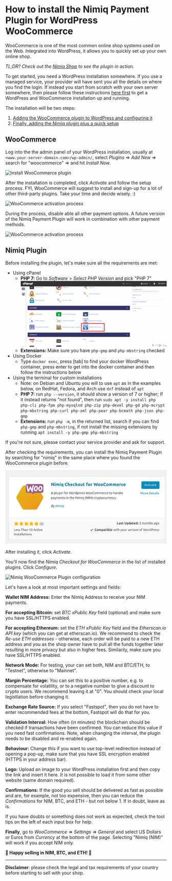# How to install the Nimiq Payment Plugin for WordPress WooCommerce

WooCommerce is one of the most common online shop systems used on the Web.
Integrated into WordPress, it allows you to quickly set up your own online shop.

_TL;DR? Check out the [Nimiq Shop](https://shop.nimiq.com/) to see the plugin in action._

To get started, you need a WordPress installation somewhere.
If you use a managed service, your provider will have sent you all the details on where you find the login.
If instead you start from scratch with your own server somewhere, then please follow these instructions
[here first](wordpress-woocommerce-installation) to get a WordPress and WooCommerce installation up and running.

The installation will be two steps:

1. [Adding the WooCommerce plugin to WordPress and configuring it](#woocommerce)
1. [Finally, adding the Nimiq plugin plus a quick setup](#nimiq-plugin)

## WooCommerce

Log into the the admin panel of your WordPress installation, usually at `<www.your-server-domain.com>/wp-admin/`,
select _Plugins_ ⇒ _Add New_ ⇒ search for "woocommerce" ⇒ and hit _Install Now_.

![Install WooCommerce plugin](resources/woocommerce-plugin.png)

After the installation is completed, click _Activate_ and follow the setup process.
FYI, WooCommerce will suggest to install and sign-up for a lot of other third-party plugins.
Take your time and decide wisely. :)

![WooCommerce activation process](resources/woocommerce-activation.png)

During the process, disable able all other payment options.
A future version of the Nimiq Payment Plugin will work in combination with other payment methods.

![WooCommerce activation process](resources/woocommerce-activation-payments.png)

## Nimiq Plugin

Before installing the plugin, let's make sure all the requirements are met:

* Using cPanel
  * **PHP 7:** Go to *Software* > *Select PHP Version* and pick "PHP 7"
  ![Select PHP Version](resources/woocommerce-cpanel-php-version.png)
  * **Extensions:** Make sure you have `php-gmp` and `php-mbstring` checked
* Using Docker
  * Type `docker exec`, press [tab] to find your docker WordPress container, press enter to get into the docker container and then follow the instructions below
* Using the terminal for custom installations
  * Note: on Debian and Ubuntu you will to use `apt` as in the examples below, on RedHat, Fedora, and Arch use `dnf` instead of `apt`
  * **PHP 7:** run `php --version`, it should show a version of 7 or higher; If it instead returns "not found", then run `sudo apt -y install php  php-cli php-fpm php-mysqlnd php-zip php-devel php-gd php-mcrypt php-mbstring php-curl php-xml php-pear php-bcmath php-json php-gmp`
  * **Extensions:** run `php -m`, in the returned list, search if you can find `php-gmp` and `php-mbstring`, if not install the   missing extensions by running `apt install -y php-gmp php-mbstring`

If you're not sure, please contact your service provider and ask for support.

After checking the requirements, you can install the Nimiq Payment Plugin by searching for "nimiq" in the same place where you found the WooCommerce plugin before.

![Nimiq WooCommerce Plugin](resources/woocommerce-nimiq-plugin.png)

After installing it, click _Activate_.

You'll now find the _Nimiq Checkout for WooCommerce_ in the list of installed plugins.
Click _Configure_.

![Nimiq WooCommerce Plugin configuration](resources/woocommerce-configuration.png)

Let's have a look at most important settings and fields:

**Wallet NIM Address:** Enter the Nimiq Address to receive your NIM payments.

**For accepting Bitcoin:** set _BTC xPublic Key_ field (optional) and make sure you have SSL/HTTPS enabled.

**For accepting Ethereum:** set the _ETH xPublic Key_ field and the _Etherscan.io API key_ (which you can get at etherscan.io).
We recommend to check the _Re-use ETH addresses_ - otherwise, each order will be paid to a new ETH address and you as the shop owner have to pull all the funds together later resulting in more privacy but also in higher fees. Similarily, make sure you have SSL/HTTPS enabled.

**Network Mode:** For testing, your can set both, NIM and BTC/ETH, to "Testnet", otherwise to "Mainnet".

**Margin Percentage:** You can set this to a positive number, e.g. to compensate for volatility, or to a negative number to give a discount to crypto users. We recommend leaving it at "0". You should check your local legistlation before changing it.

**Exchange Rate Source:** If you select "Fastspot", then you do not have to enter recommended fees at the bottom, Fastspot will do that for you.

**Validation Interval:** How often (in minutes) the blockchain should be checked if transactions have been confirmed. You can reduce this value if you need fast confirmations. Note, when changing the interval, the plugin needs to be disabled and re-enabled again.

**Behaviour:** Change this if you want to use top-level redirection instead of opening a pop-up, make sure that you have SSL encryption enabled (HTTPS in your address bar).

**Logo:** Upload an image to your WordPress installation first and then copy the link and insert it here. It is not possible to load it from some other website (same domain required).

**Confirmations:** If the good you sell should be delivered as fast as possible and are, for example, not too expensive, then you can reduce the _Confirmations_ for NIM, BTC, and ETH - but not below 1. If in doubt, leave as is.

If you have doubts or something does not work as expected, check the tool tips on the left of each input box for help.

**Finally**, go to _WooCommerce_ ⇒ _Settings_ ⇒ _General_ and select US Dollars or Euros from _Currency_ at the bottom of the page. Selecting "Nimiq (NIM)" will work if you accept NIM only.

**🎉 Happy selling in NIM, BTC, and ETH! 🎉**

---

**Disclaimer**: please check the legal and tax requirements of your country before starting to sell with your shop.
